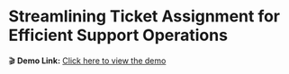 # Streamlining Ticket Assignment for Efficient Support Operations

🎬 **Demo Link:** [Click here to view the demo](https://drive.google.com/file/d/1djGVIPmTaBBNIGOB2N3vzn22tsvJ99fr/view)
